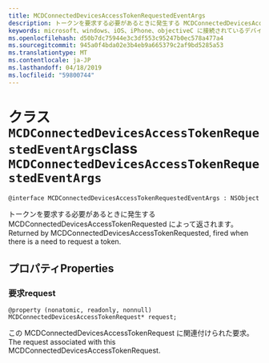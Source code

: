 ```yaml
---
title: MCDConnectedDevicesAccessTokenRequestedEventArgs
description: トークンを要求する必要があるときに発生する MCDConnectedDevicesAccessTokenRequested によって返されます。
keywords: microsoft、windows、iOS、iPhone、objectiveC に接続されているデバイス、プロジェクトのローマ
ms.openlocfilehash: d50b7dc75944e3c3df553c95247b0ec578a477a4
ms.sourcegitcommit: 945a0f4bda02e3b4eb9a665379c2af9bd5285a53
ms.translationtype: MT
ms.contentlocale: ja-JP
ms.lasthandoff: 04/18/2019
ms.locfileid: "59800744"
---
```

# <a name="class-mcdconnecteddevicesaccesstokenrequestedeventargs"></a><span data-ttu-id="9c6ec-104">クラス `MCDConnectedDevicesAccessTokenRequestedEventArgs`</span><span class="sxs-lookup"><span data-stu-id="9c6ec-104">class `MCDConnectedDevicesAccessTokenRequestedEventArgs`</span></span> 

```
@interface MCDConnectedDevicesAccessTokenRequestedEventArgs : NSObject
```  

<span data-ttu-id="9c6ec-105">トークンを要求する必要があるときに発生する MCDConnectedDevicesAccessTokenRequested によって返されます。</span><span class="sxs-lookup"><span data-stu-id="9c6ec-105">Returned by MCDConnectedDevicesAccessTokenRequested, fired when there is a need to request a token.</span></span> 

## <a name="properties"></a><span data-ttu-id="9c6ec-106">プロパティ</span><span class="sxs-lookup"><span data-stu-id="9c6ec-106">Properties</span></span>

### <a name="request"></a><span data-ttu-id="9c6ec-107">要求</span><span class="sxs-lookup"><span data-stu-id="9c6ec-107">request</span></span>
`@property (nonatomic, readonly, nonnull) MCDConnectedDevicesAccessTokenRequest* request;`

<span data-ttu-id="9c6ec-108">この MCDConnectedDevicesAccessTokenRequest に関連付けられた要求。</span><span class="sxs-lookup"><span data-stu-id="9c6ec-108">The request associated with this MCDConnectedDevicesAccessTokenRequest.</span></span>